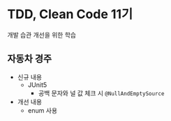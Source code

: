 # TDD, Clean Code 11기
개발 습관 개선을 위한 학습

## 자동차 경주
- 신규 내용
    - JUnit5
        - 공백 문자와 널 값 체크 시 `@NullAndEmptySource`
- 개선 내용
    - enum 사용
    

